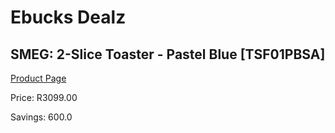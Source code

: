 
# Ebucks Dealz
## SMEG: 2-Slice Toaster - Pastel Blue [TSF01PBSA]
[Product Page](https://www.ebucks.com/web/shop/productSelected.do?prodId=258486848&catId=1196428103)

Price: R3099.00

Savings: 600.0


	